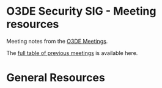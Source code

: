 # O3DE Security SIG - Meeting resources

Meeting notes from the [O3DE Meetings](https://o3de.github.io/foundation/sigs/sig-security/).

The [full table of previous meetings](https://o3de.github.io/foundation/sigs/sig-security/?id=previous-meetings) is available here.

# General Resources


